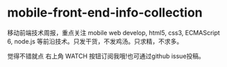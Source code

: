 mobile-front-end-info-collection
================================

移动前端技术周报，重点关注 mobile web develop, html5, css3, ECMAScript 6, node.js 等前沿技术。只发干货，不发鸡汤。只求精，不求多。

觉得不错就点 右上角 WATCH 按钮订阅我哦!也可通过github issue投稿。
